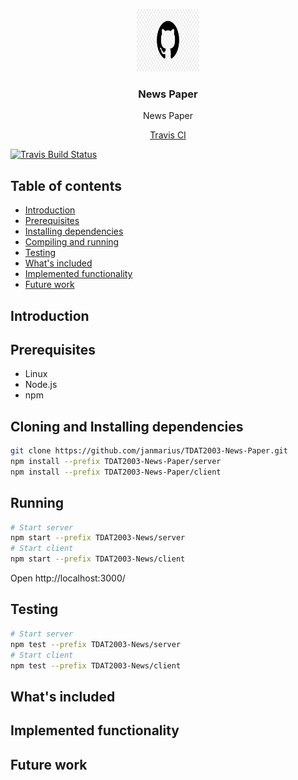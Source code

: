 <p align="center">
  <a href="https://github.com/janmarius/TDAT2003-News-Paper/">
    <img src="res/Logo.jpg" alt="logo" width="100" height="100">
  </a>
</p>

<h3 align="center">News Paper</h3>

<p align="center">
  News Paper
</p>

<p align="center">
  <a href="https://travis-ci.org/janmarius/TDAT2003-News-Paper/">Travis CI</a>
</p>

[![Travis Build Status](https://travis-ci.org/janmarius/TDAT2003-News-Paper.svg?branch=master)](https://travis-ci.org/janmarius/TDAT2003-News-Paper)

## Table of contents

- [Introduction](#introduction)
- [Prerequisites](#prerequisites)
- [Installing dependencies](#installing-dependencies)
- [Compiling and running](#compiling-and-running)
- [Testing](#testing)
- [What's included](#whats-included)
- [Implemented functionality](#implemented-functionality)
- [Future work](#future-work)



## Introduction


## Prerequisites
* Linux
* Node.js
* npm

## Cloning and Installing dependencies
```sh
git clone https://github.com/janmarius/TDAT2003-News-Paper.git
npm install --prefix TDAT2003-News-Paper/server
npm install --prefix TDAT2003-News-Paper/client
```

## Running
```sh
# Start server
npm start --prefix TDAT2003-News/server
# Start client
npm start --prefix TDAT2003-News/client
```
Open http://localhost:3000/

## Testing
```sh
# Start server
npm test --prefix TDAT2003-News/server
# Start client
npm test --prefix TDAT2003-News/client
```

## What's included


## Implemented functionality


## Future work
